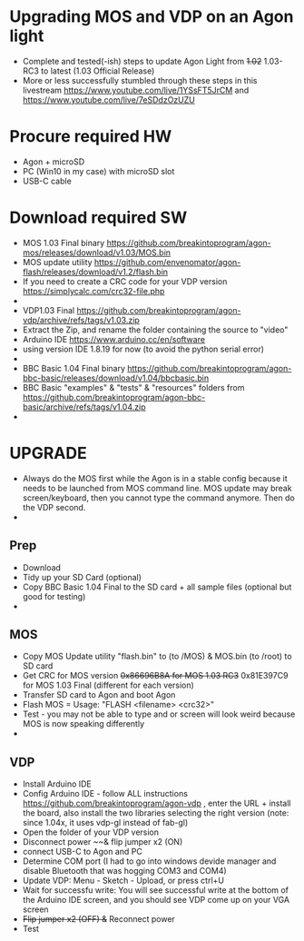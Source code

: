 # Upgrading MOS and VDP on an Agon light 
- Complete and tested(-ish) steps to update Agon Light from ~~1.02~~ 1.03-RC3 to latest (1.03 Official Release)
- More or less successfully stumbled through these steps in this livestream https://www.youtube.com/live/1YSsFT5JrCM and https://www.youtube.com/live/7eSDdzOzUZU

# Procure required HW
- Agon + microSD
- PC (Win10 in my case) with microSD slot
- USB-C cable

# Download required SW  
- MOS 1.03 Final binary https://github.com/breakintoprogram/agon-mos/releases/download/v1.03/MOS.bin
- MOS update utility https://github.com/envenomator/agon-flash/releases/download/v1.2/flash.bin
- If you need to create  a CRC code for your VDP version https://simplycalc.com/crc32-file.php
-
- VDP1.03 Final https://github.com/breakintoprogram/agon-vdp/archive/refs/tags/v1.03.zip
- Extract the Zip, and rename the folder containing the source to "video"
- Arduino IDE https://www.arduino.cc/en/software
- using version IDE 1.8.19 for now (to avoid the python serial error)
-
- BBC Basic 1.04 Final binary https://github.com/breakintoprogram/agon-bbc-basic/releases/download/v1.04/bbcbasic.bin
- BBC Basic "examples" & "tests" & "resources" folders from https://github.com/breakintoprogram/agon-bbc-basic/archive/refs/tags/v1.04.zip
-
# UPGRADE
- Always do the MOS first while the Agon is in a stable config because it needs to be launched from MOS command line. MOS update may break screen/keyboard, then you cannot type the command anymore. Then do the VDP second.
- 
## Prep
- Download
- Tidy up your SD Card (optional)
- Copy BBC Basic 1.04 Final to the SD card + all sample files (optional but good for testing)
-  
## MOS
- Copy MOS Update utility "flash.bin" to (to /MOS) & MOS.bin (to /root) to  SD card
- Get CRC for MOS version ~~0x86696B8A for MOS 1.03 RC3~~ 0x81E397C9 for MOS 1.03 Final (different for each version)
- Transfer SD card to Agon and boot Agon
- Flash MOS = Usage: "FLASH \<filename> \<crc32>"
- Test - you may not be able to type and or screen will look weird because MOS is now speaking differently
- 
## VDP
- Install Arduino IDE
- Config Arduino IDE - follow ALL instructions https://github.com/breakintoprogram/agon-vdp , enter the URL + install the board, also install the two libraries selecting the right version (note: since 1.04x, it uses vdp-gl instead of fab-gl) 
- Open the folder of your VDP version
- Disconnect power ~~& flip jumper x2 (ON)
- connect USB-C to Agon and PC
- Determine COM port (I had to go into windows devide manager and disable Bluetooth that was hogging COM3 and COM4)
- Update VDP: Menu - Sketch - Upload, or press ctrl+U
- Wait for successfu write: You will see successful write at the bottom of the Arduino IDE screen, and you should see VDP come up on your VGA screen 
- ~~Flip jumper x2 (OFF) &~~ Reconnect power
- Test 

  

